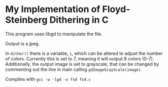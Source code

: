 # My Implementation of Floyd-Steinberg Dithering in C

This program uses libgd to manipulate the file. 

Output is a jpeg. 

In `dither()` there is a variable, `i`, which can be altered to adjust the number of colors. Currently this is 
set to 7, meaning it will output 8 colors (0-7). Additionally, the output image is set to grayscale, that can be
changed by commenting out the line in main calling `gdImageGrayScale(image)`. 

Compiles with `gcc -w -lgd -o fsd fsd.c`
